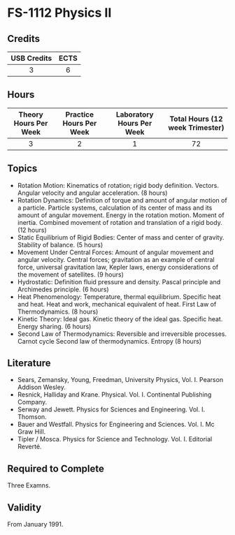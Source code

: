 # FS-1112 Physics II

## Credits

| USB Credits | ECTS |
|:-----------:|:----:|
|      3      |   6  |

## Hours

| Theory Hours Per Week | Practice Hours Per Week | Laboratory Hours Per Week | Total Hours (12 week Trimester) |
|:---------------------:|:-----------------------:|:-------------------------:|:-------------------------------:|
|           3           |            2            |             1             |                72               |

## Topics

* Rotation Motion: Kinematics of rotation; rigid body definition. Vectors. Angular velocity and angular acceleration. (8 hours)
* Rotation Dynamics: Definition of torque and amount of angular motion of a particle. Particle systems, calculation of its center of mass and its amount of angular movement. Energy in the rotation motion. Moment of inertia. Combined movement of rotation and translation of a rigid body. (12 hours)
* Static Equilibrium of Rigid Bodies: Center of mass and center of gravity. Stability of balance. (5 hours)
* Movement Under Central Forces: Amount of angular movement and angular velocity. Central forces; gravitation as an example of central force, universal gravitation law, Kepler laws, energy considerations of the movement of satellites. (9 hours)
* Hydrostatic: Definition fluid pressure and density. Pascal principle and Archimedes principle. (6 hours)
* Heat Phenomenology: Temperature, thermal equilibrium. Specific heat and heat. Heat and work, mechanical equivalent of heat. First Law of Thermodynamics. (8 hours)
* Kinetic Theory: Ideal gas. Kinetic theory of the ideal gas. Specific heat. Energy sharing. (6 hours)
* Second Law of Thermodynamics: Reversible and irreversible processes. Carnot cycle Second law of thermodynamics. Entropy (8 hours)

## Literature

* Sears, Zemansky, Young, Freedman, University Physics, Vol. I. Pearson Addison Wesley.
* Resnick, Halliday and Krane. Physical. Vol. I. Continental Publishing Company.
* Serway and Jewett. Physics for Sciences and Engineering. Vol. I. Thomson.
* Bauer and Westfall. Physics for Engineering and Sciences. Vol. I. Mc Graw Hill.
* Tipler / Mosca. Physics for Science and Technology. Vol. I. Editorial Reverté.

## Required to Complete

Three Examns.

## Validity

From January 1991.
